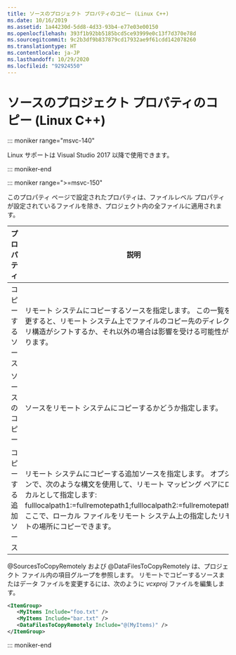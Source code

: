 ```yaml
---
title: ソースのプロジェクト プロパティのコピー (Linux C++)
ms.date: 10/16/2019
ms.assetid: 1a44230d-5dd8-4d33-93b4-e77e03e00150
ms.openlocfilehash: 393f1b92bb5185bcd5ce93999e0c13f7d370e78d
ms.sourcegitcommit: 9c2b3df9b837879cd17932ae9f61cdd142078260
ms.translationtype: HT
ms.contentlocale: ja-JP
ms.lasthandoff: 10/29/2020
ms.locfileid: "92924550"
---
```

# <a name="copy-sources-project-properties-linux-c"></a>ソースのプロジェクト プロパティのコピー (Linux C++)

::: moniker range="msvc-140"

Linux サポートは Visual Studio 2017 以降で使用できます。

::: moniker-end

::: moniker range=">=msvc-150"

このプロパティ ページで設定されたプロパティは、ファイルレベル プロパティが設定されているファイルを除き、プロジェクト内の全ファイルに適用されます。

| プロパティ | 説明 |
|--|--|
| コピーするソース | リモート システムにコピーするソースを指定します。 この一覧を変更すると、リモート システム上でファイルのコピー先のディレクトリ構造がシフトするか、それ以外の場合は影響を受ける可能性があります。 |
| ソースのコピー | ソースをリモート システムにコピーするかどうか指定します。 |
| コピーする追加ソース | リモート システムにコピーする追加ソースを指定します。 オプションで、次のような構文を使用して、リモート マッピング ペアにローカルとして指定します: fulllocalpath1:=fullremotepath1;fulllocalpath2:=fullremotepath2。ここで、ローカル ファイルをリモート システム上の指定したリモートの場所にコピーできます。 |

@SourcesToCopyRemotely および @DataFilesToCopyRemotely は、プロジェクト ファイル内の項目グループを参照します。 リモートでコピーするソースまたはデータ ファイルを変更するには、次のように *vcxproj* ファイルを編集します。

```xml
<ItemGroup>
   <MyItems Include="foo.txt" />
   <MyItems Include="bar.txt" />
   <DataFilesToCopyRemotely Include="@(MyItems)" />
</ItemGroup>
```

::: moniker-end
